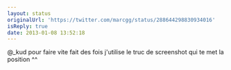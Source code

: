 ```yaml
---
layout: status
originalUrl: 'https://twitter.com/marcgg/status/288644298830934016'
isReply: true
date: 2013-01-08 13:52:18
---
```


@_kud pour faire vite fait des fois j'utilise le truc de screenshot qui te met la position ^^
